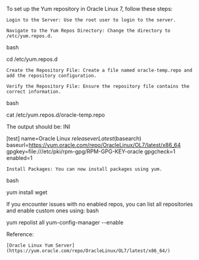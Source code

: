 To set up the Yum repository in Oracle Linux 7, follow these steps:

    Login to the Server: Use the root user to login to the server.

    Navigate to the Yum Repos Directory: Change the directory to /etc/yum.repos.d.

bash

cd /etc/yum.repos.d

    Create the Repository File: Create a file named oracle-temp.repo and add the repository configuration.

    Verify the Repository File: Ensure the repository file contains the correct information.

bash

cat /etc/yum.repos.d/oracle-temp.repo

The output should be:
INI

[test]
name=Oracle Linux $releasever Latest ($basearch)
baseurl=https://yum.oracle.com/repo/OracleLinux/OL7/latest/x86_64
gpgkey=file:///etc/pki/rpm-gpg/RPM-GPG-KEY-oracle
gpgcheck=1
enabled=1

    Install Packages: You can now install packages using yum.

bash

yum install wget

If you encounter issues with no enabled repos, you can list all repositories and enable custom ones using:
bash

yum repolist all
yum-config-manager --enable <repo>

Reference:

    [Oracle Linux Yum Server](https://yum.oracle.com/repo/OracleLinux/OL7/latest/x86_64/)
